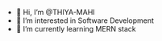 - 👋 Hi, I’m @THIYA-MAHI
- 👀 I’m interested in Software Development
- 🌱 I’m currently learning MERN stack


<!---
THIYA-MAHI/THIYA-MAHI is a ✨ special ✨ repository because its `README.md` (this file) appears on your GitHub profile.
You can click the Preview link to take a look at your changes.
--->
